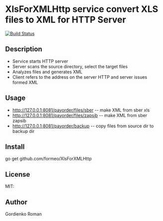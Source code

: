 # XlsForXMLHttp service convert XLS files to XML for HTTP Server
[![Build Status](https://travis-ci.org/formeo/XlsForXMLHttp.svg?branch=master)](https://travis-ci.org/formeo/XlsForXMLHttp)

## Description

* Service starts HTTP server
* Server scans the source directory, select the target files
* Analyzes files and generates XML
* Client refers to the address on the server HTTP and server issues formed XML

## Usage

  * http://127.0.0.1:8081/payorder/files/sber -- make XML from sber xls
  * http://127.0.0.1:8081/payorder/files/zapsib -- make XML from sber zapsib
  * http://127.0.0.1:8081/payorder/backup -- copy files from source dir to backup dir


## Install
go get github.com/formeo/XlsForXMLHttp

## License
MIT:

## Author
Gordienko Roman
